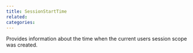 ```yaml
---
title: SessionStartTime
related:
categories:
---
```


Provides information about the time when the current users session scope was created.